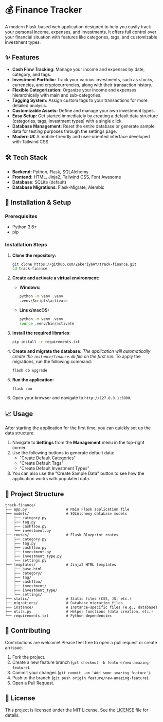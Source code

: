 # 💰 Finance Tracker

A modern Flask-based web application designed to help you easily track your personal income, expenses, and investments. It offers full control over your financial situation with features like categories, tags, and customizable investment types.

## ✨ Features

- **Cash Flow Tracking:** Manage your income and expenses by date, category, and tags.
- **Investment Portfolio:** Track your various investments, such as stocks, currencies, and cryptocurrencies, along with their transaction history.
- **Flexible Categorization:** Organize your income and expenses hierarchically with main and sub-categories.
- **Tagging System:** Assign custom tags to your transactions for more detailed analysis.
- **Customizable Assets:** Define and manage your own investment types.
- **Easy Setup:** Get started immediately by creating a default data structure (categories, tags, investment types) with a single click.
- **Database Management:** Reset the entire database or generate sample data for testing purposes through the settings page.
- **Modern UI:** A mobile-friendly and user-oriented interface developed with Tailwind CSS.

## 🛠️ Tech Stack

- **Backend:** Python, Flask, SQLAlchemy
- **Frontend:** HTML, Jinja2, Tailwind CSS, Font Awesome
- **Database:** SQLite (default)
- **Database Migrations:** Flask-Migrate, Alembic

## 🚀 Installation & Setup

### Prerequisites
- Python 3.8+
- pip

### Installation Steps

1.  **Clone the repository:**
    ```bash
    git clone https://github.com/ZekeriyaAY/track-finance.git
    cd track-finance
    ```

2.  **Create and activate a virtual environment:**
    - **Windows:**
      ```bash
      python -m venv .venv
      .venv\Scripts\activate
      ```
    - **Linux/macOS:**
      ```bash
      python -m venv .venv
      source .venv/bin/activate
      ```

3.  **Install the required libraries:**
    ```bash
    pip install -r requirements.txt
    ```

4.  **Create and migrate the database:**
    *The application will automatically create the `instance/finance.db` file on the first run.* To apply the migrations, run the following command:
    ```bash
    flask db upgrade
    ```

5.  **Run the application:**
    ```bash
    flask run
    ```

6.  Open your browser and navigate to `http://127.0.0.1:5000`.

## 📈 Usage

After starting the application for the first time, you can quickly set up the data structure:

1.  Navigate to **Settings** from the **Management** menu in the top-right corner.
2.  Use the following buttons to generate default data:
    - "Create Default Categories"
    - "Create Default Tags"
    - "Create Default Investment Types"
3.  You can also use the "Create Sample Data" button to see how the application works with populated data.

## 📂 Project Structure

```
track-finance/
├── app.py                  # Main Flask application file
├── models/                 # SQLAlchemy database models
│   ├── category.py
│   ├── tag.py
│   ├── cashflow.py
│   └── investment.py
├── routes/                 # Flask Blueprint routes
│   ├── category.py
│   ├── tag.py
│   ├── cashflow.py
│   ├── investment.py
│   ├── investment_type.py
│   └── settings.py
├── templates/              # Jinja2 HTML templates
│   ├── base.html
│   ├── category/
│   ├── tag/
│   ├── cashflow/
│   ├── investment/
│   ├── investment_type/
│   └── settings/
├── static/                 # Static files (CSS, JS, etc.)
├── migrations/             # Database migration files
├── instance/               # Instance-specific files (e.g., database)
├── utils.py                # Helper functions (data creation, etc.)
└── requirements.txt        # Python dependencies
```

## 🤝 Contributing

Contributions are welcome! Please feel free to open a pull request or create an issue.

1.  Fork the project.
2.  Create a new feature branch (`git checkout -b feature/new-amazing-feature`).
3.  Commit your changes (`git commit -am 'Add some amazing feature'`).
4.  Push to the branch (`git push origin feature/new-amazing-feature`).
5.  Open a Pull Request.

## 📄 License

This project is licensed under the MIT License. See the [LICENSE](LICENSE) file for details.
